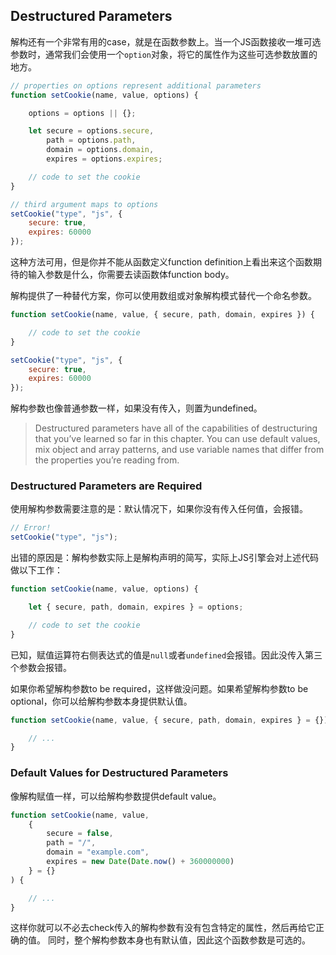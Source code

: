 ## Destructured Parameters

解构还有一个非常有用的case，就是在函数参数上。当一个JS函数接收一堆可选参数时，通常我们会使用一个`option`对象，将它的属性作为这些可选参数放置的地方。

```js
// properties on options represent additional parameters
function setCookie(name, value, options) {

    options = options || {};

    let secure = options.secure,
        path = options.path,
        domain = options.domain,
        expires = options.expires;

    // code to set the cookie
}

// third argument maps to options
setCookie("type", "js", {
    secure: true,
    expires: 60000
});
```

这种方法可用，但是你并不能从函数定义function definition上看出来这个函数期待的输入参数是什么，你需要去读函数体function body。

解构提供了一种替代方案，你可以使用数组或对象解构模式替代一个命名参数。

```js
function setCookie(name, value, { secure, path, domain, expires }) {

    // code to set the cookie
}

setCookie("type", "js", {
    secure: true,
    expires: 60000
});
```

解构参数也像普通参数一样，如果没有传入，则置为undefined。

> Destructured parameters have all of the capabilities of destructuring that you’ve learned so far in this chapter. You can use default values, mix object and array patterns, and use variable names that differ from the properties you’re reading from.

### Destructured Parameters are Required

使用解构参数需要注意的是：默认情况下，如果你没有传入任何值，会报错。

```js
// Error!
setCookie("type", "js");
```

出错的原因是：解构参数实际上是解构声明的简写，实际上JS引擎会对上述代码做以下工作：

```js
function setCookie(name, value, options) {

    let { secure, path, domain, expires } = options;

    // code to set the cookie
}
```

已知，赋值运算符右侧表达式的值是`null`或者`undefined`会报错。因此没传入第三个参数会报错。

如果你希望解构参数to be required，这样做没问题。如果希望解构参数to be optional，你可以给解构参数本身提供默认值。

```js
function setCookie(name, value, { secure, path, domain, expires } = {}) {

    // ...
}
```

### Default Values for Destructured Parameters

像解构赋值一样，可以给解构参数提供default value。

```js
function setCookie(name, value,
    {
        secure = false,
        path = "/",
        domain = "example.com",
        expires = new Date(Date.now() + 360000000)
    } = {}
) {

    // ...
}
```

这样你就可以不必去check传入的解构参数有没有包含特定的属性，然后再给它正确的值。
同时，整个解构参数本身也有默认值，因此这个函数参数是可选的。